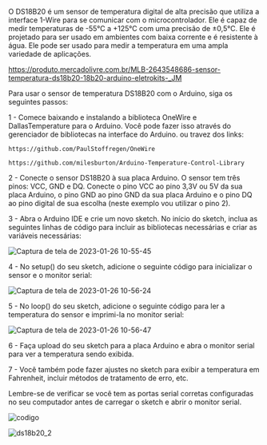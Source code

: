 O DS18B20 é um sensor de temperatura digital de alta precisão que utiliza a interface 1-Wire para se comunicar com o microcontrolador. Ele é capaz de medir temperaturas de -55°C a +125°C com uma precisão de ±0,5°C. Ele é projetado para ser usado em ambientes com baixa corrente e é resistente à água. Ele pode ser usado para medir a temperatura em uma ampla variedade de aplicações.


https://produto.mercadolivre.com.br/MLB-2643548686-sensor-temperatura-ds18b20-18b20-arduino-eletrokits-_JM




Para usar o sensor de temperatura DS18B20 com o Arduino, siga os seguintes passos:

1 - Comece baixando e instalando a biblioteca OneWire e DallasTemperature para o Arduino. Você pode fazer isso através do gerenciador de bibliotecas na interface do Arduino.
    ou travez dos links:
    
    https://github.com/PaulStoffregen/OneWire
    
    https://github.com/milesburton/Arduino-Temperature-Control-Library
    
    
2 - Conecte o sensor DS18B20 à sua placa Arduino. O sensor tem três pinos: VCC, GND e DQ. Conecte o pino VCC ao pino 3,3V ou 5V da sua placa Arduino, o pino GND ao pino GND da sua placa Arduino e o pino DQ ao pino digital de sua escolha (neste exemplo vou utilizar o pino 2).

3 - Abra o Arduino IDE e crie um novo sketch. No início do sketch, inclua as seguintes linhas de código para incluir as bibliotecas necessárias e criar as variáveis ​​necessárias:

![Captura de tela de 2023-01-26 10-55-45](https://user-images.githubusercontent.com/46333024/214854103-7f1479bb-04f1-4558-aa1c-ec0ef185c9e8.png)


4 - No setup() do seu sketch, adicione o seguinte código para inicializar o sensor e o monitor serial:


![Captura de tela de 2023-01-26 10-56-24](https://user-images.githubusercontent.com/46333024/214854580-5fcbe35b-0818-43fc-984c-5fd9befbd7f8.png)

5 - No loop() do seu sketch, adicione o seguinte código para ler a temperatura do sensor e imprimi-la no monitor serial:

 ![Captura de tela de 2023-01-26 10-56-47](https://user-images.githubusercontent.com/46333024/214854616-bebcfc7b-1917-4f13-8dc3-653cb6a3feb9.png)
 
6 - Faça upload do seu sketch para a placa Arduino e abra o monitor serial para ver a temperatura sendo exibida.

7 - Você também pode fazer ajustes no sketch para exibir a temperatura em Fahrenheit, incluir métodos de tratamento de erro, etc.

Lembre-se de verificar se você tem as portas serial corretas configuradas no seu computador antes de carregar o sketch e abrir o monitor serial.


![codigo](https://user-images.githubusercontent.com/46333024/214854651-6d7f674a-8f28-421b-8650-92dfa4af6d15.png)

![ds18b20_2](https://user-images.githubusercontent.com/46333024/214856681-41e5e658-c7ad-408c-9d35-342eab077b08.png)

